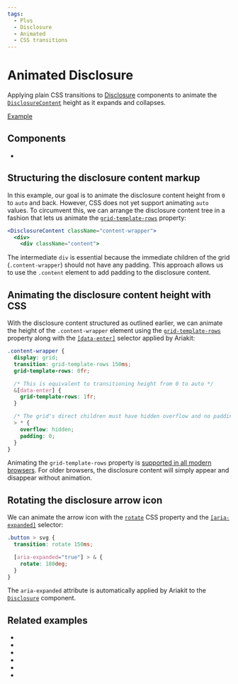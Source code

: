 ```yaml
---
tags:
  - Plus
  - Disclosure
  - Animated
  - CSS transitions
---
```


# Animated Disclosure

<div data-description>

Applying plain CSS transitions to [Disclosure](/components/disclosure) components to animate the [`DisclosureContent`](/reference/disclosure-content) height as it expands and collapses.

</div>

<div data-tags></div>

<a href="./index.react.tsx" data-playground>Example</a>

## Components

<div data-cards="components">

- [](/components/disclosure)

</div>

## Structuring the disclosure content markup

In this example, our goal is to animate the disclosure content height from `0` to `auto` and back. However, CSS does not yet support animating `auto` values. To circumvent this, we can arrange the disclosure content tree in a fashion that lets us animate the [`grid-template-rows`](https://developer.mozilla.org/en-US/docs/Web/CSS/grid-template-rows) property:

```jsx
<DisclosureContent className="content-wrapper">
  <div>
    <div className="content">
```

The intermediate `div` is essential because the immediate children of the grid (`.content-wrapper`) should not have any padding. This approach allows us to use the `.content` element to add padding to the disclosure content.

## Animating the disclosure content height with CSS

With the disclosure content structured as outlined earlier, we can animate the height of the `.content-wrapper` element using the [`grid-template-rows`](https://developer.mozilla.org/en-US/docs/Web/CSS/grid-template-rows) property along with the [`[data-enter]`](/guide/styling#data-enter) selector applied by Ariakit:

```css
.content-wrapper {
  display: grid;
  transition: grid-template-rows 150ms;
  grid-template-rows: 0fr;

  /* This is equivalent to transitioning height from 0 to auto */
  &[data-enter] {
    grid-template-rows: 1fr;
  }

  /* The grid's direct children must have hidden overflow and no padding */
  > * {
    overflow: hidden;
    padding: 0;
  }
}
```

<aside data-type="note" title="Browser support">

Animating the `grid-template-rows` property is [supported in all modern browsers](https://caniuse.com/mdn-css_properties_grid-template-rows_animation). For older browsers, the disclosure content will simply appear and disappear without animation.

</aside>

## Rotating the disclosure arrow icon

We can animate the arrow icon with the [`rotate`](https://developer.mozilla.org/en-US/docs/Web/CSS/rotate) CSS property and the [`[aria-expanded]`](/guide/styling#aria-expanded) selector:

```css
.button > svg {
  transition: rotate 150ms;

  [aria-expanded="true"] > & {
    rotate: 180deg;
  }
}
```

The `aria-expanded` attribute is automatically applied by Ariakit to the [`Disclosure`](/reference/disclosure) component.

## Related examples

<div data-cards="examples">

- [](/examples/dialog-animated)
- [](/examples/select-animated)
- [](/examples/combobox-animated)
- [](/examples/tab-panel-animated)
- [](/examples/menu-framer-motion)
- [](/examples/tooltip-framer-motion)

</div>
